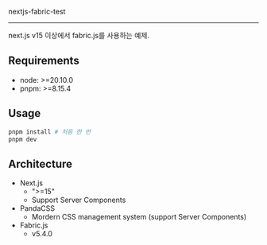 nextjs-fabric-test

---

next.js v15 이상에서 fabric.js를 사용하는 예제.

## Requirements

- node: >=20.10.0
- pnpm: >=8.15.4

## Usage

```bash
pnpm install # 처음 한 번
pnpm dev
```

## Architecture

- Next.js
  - ">=15"
  - Support Server Components
- PandaCSS
  - Mordern CSS management system (support Server Components)
- Fabric.js
  - v5.4.0

